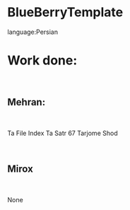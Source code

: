# BlueBerryTemplate
language:Persian
<br>
<h1>Work done:</h1>
<br>
<h2>Mehran:</h2>
<br>
<p>Ta File Index Ta Satr 67 Tarjome Shod</p>
<br>
<h2>Mirox</h2>
<br>
<p>None</p>
